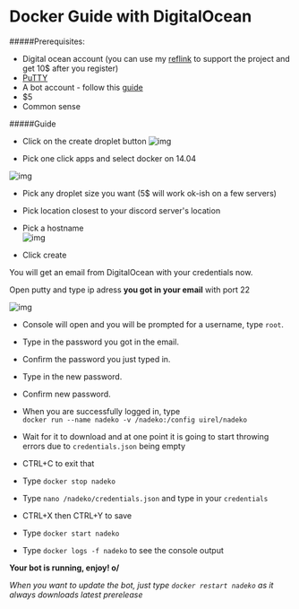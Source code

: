 # Docker Guide with DigitalOcean

#####Prerequisites:
- Digital ocean account (you can use my [reflink][reflink] to support the project and get 10$ after you register)
- [PuTTY][PuTTY] 
- A bot account - follow this [guide][guide]
- $5
- Common sense

#####Guide
- Click on the create droplet button
![img](http://i.imgur.com/g2ayOcC.png)

- Pick one click apps and select docker on 14.04 

![img](http://imgur.com/065Xkme.png)

- Pick any droplet size you want (5$ will work ok-ish on a few servers)
- Pick location closest to your discord server's location
- Pick a hostname  
![img](http://imgur.com/ifPKB6p.png)

- Click create 

You will get an email from DigitalOcean with your credentials now.

Open putty and type ip adress **you got in your email** with port 22  

![img](http://imgur.com/Mh5ehsh.png)

- Console will open and you will be prompted for a username, type `root`.  
- Type in the password you got in the email.  
- Confirm the password you just typed in.  
- Type in the new password.  
- Confirm new password.  

- When you are successfully logged in, type   
`docker run --name nadeko -v /nadeko:/config uirel/nadeko`

- Wait for it to download and at one point it is going to start throwing errors due to `credentials.json` being empty  
- CTRL+C to exit that  
- Type `docker stop nadeko`  
- Type `nano /nadeko/credentials.json` and type in your `credentials`  
- CTRL+X then CTRL+Y to save  
- Type `docker start nadeko`  
- Type `docker logs -f nadeko` to see the console output

**Your bot is running, enjoy! o/**

*When you want to update the bot, just type `docker restart nadeko` as it always downloads latest prerelease*

[reflink]: http://m.do.co/c/46b4d3d44795/
[PuTTY]: http://www.chiark.greenend.org.uk/~sgtatham/putty/download.html
[guide]: http://discord.kongslien.net/guide.html
